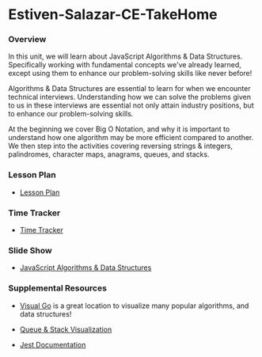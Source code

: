 # Estiven-Salazar-CE-TakeHome

### Overview

In this unit, we will learn about JavaScript Algorithms & Data Structures. Specifically working with fundamental concepts we've already learned, except using them to enhance our problem-solving skills like never before!

Algorithms & Data Structures are essential to learn for when we encounter technical interviews. Understanding how we can solve the problems given to us in these interviews are essential not only attain industry positions, but to enhance our problem-solving skills.

At the beginning we cover Big O Notation, and why it is important to understand how one algorithm may be more efficient compared to another. We then step into the activities covering reversing strings & integers, palindromes, character maps, anagrams, queues, and stacks.

### Lesson Plan

-   [Lesson Plan](./LessonPlan.md)

### Time Tracker

-   [Time Tracker](./TimeTracker.md)

### Slide Show

-   [JavaScript Algorithms & Data Structures](https://docs.google.com/presentation/d/1v_2up8R61VnOlmBNeVLiWBOuRKQwUNmtX6E1AWe10KE/edit?usp=sharing)

### Supplemental Resources

-   [Visual Go](https://visualgo.net/en) is a great location to visualize many popular algorithms, and data structures!

-   [Queue & Stack Visualization](https://visualgo.net/en/list)

-   [Jest Documentation](https://jestjs.io/docs/en/getting-started)
